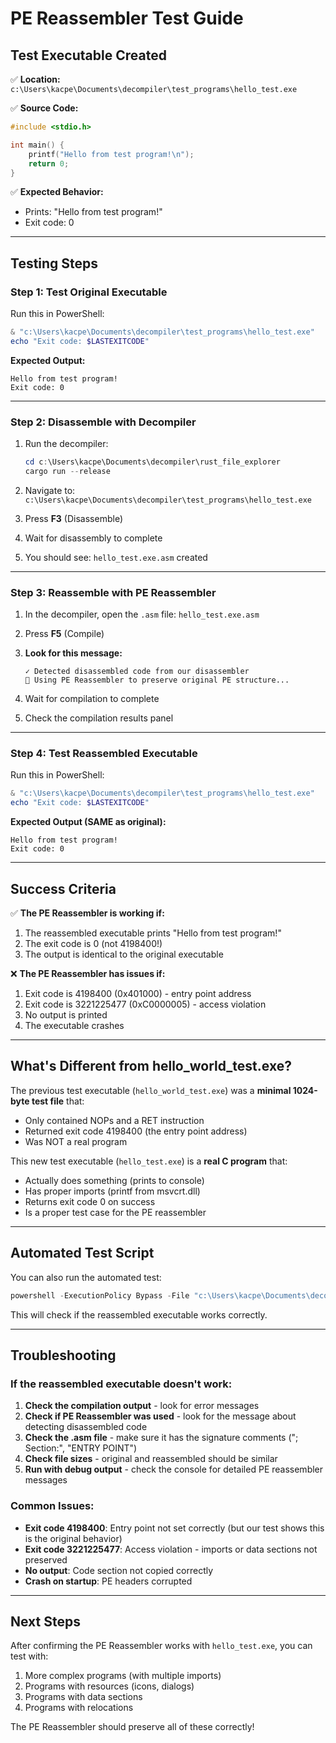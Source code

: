 # PE Reassembler Test Guide

## Test Executable Created

✅ **Location:** `c:\Users\kacpe\Documents\decompiler\test_programs\hello_test.exe`

✅ **Source Code:**
```c
#include <stdio.h>

int main() {
    printf("Hello from test program!\n");
    return 0;
}
```

✅ **Expected Behavior:**
- Prints: "Hello from test program!"
- Exit code: 0

---

## Testing Steps

### Step 1: Test Original Executable

Run this in PowerShell:
```powershell
& "c:\Users\kacpe\Documents\decompiler\test_programs\hello_test.exe"
echo "Exit code: $LASTEXITCODE"
```

**Expected Output:**
```
Hello from test program!
Exit code: 0
```

---

### Step 2: Disassemble with Decompiler

1. Run the decompiler:
   ```powershell
   cd c:\Users\kacpe\Documents\decompiler\rust_file_explorer
   cargo run --release
   ```

2. Navigate to: `c:\Users\kacpe\Documents\decompiler\test_programs\hello_test.exe`

3. Press **F3** (Disassemble)

4. Wait for disassembly to complete

5. You should see: `hello_test.exe.asm` created

---

### Step 3: Reassemble with PE Reassembler

1. In the decompiler, open the `.asm` file: `hello_test.exe.asm`

2. Press **F5** (Compile)

3. **Look for this message:**
   ```
   ✓ Detected disassembled code from our disassembler
   🔨 Using PE Reassembler to preserve original PE structure...
   ```

4. Wait for compilation to complete

5. Check the compilation results panel

---

### Step 4: Test Reassembled Executable

Run this in PowerShell:
```powershell
& "c:\Users\kacpe\Documents\decompiler\test_programs\hello_test.exe"
echo "Exit code: $LASTEXITCODE"
```

**Expected Output (SAME as original):**
```
Hello from test program!
Exit code: 0
```

---

## Success Criteria

✅ **The PE Reassembler is working if:**
1. The reassembled executable prints "Hello from test program!"
2. The exit code is 0 (not 4198400!)
3. The output is identical to the original executable

❌ **The PE Reassembler has issues if:**
1. Exit code is 4198400 (0x401000) - entry point address
2. Exit code is 3221225477 (0xC0000005) - access violation
3. No output is printed
4. The executable crashes

---

## What's Different from hello_world_test.exe?

The previous test executable (`hello_world_test.exe`) was a **minimal 1024-byte test file** that:
- Only contained NOPs and a RET instruction
- Returned exit code 4198400 (the entry point address)
- Was NOT a real program

This new test executable (`hello_test.exe`) is a **real C program** that:
- Actually does something (prints to console)
- Has proper imports (printf from msvcrt.dll)
- Returns exit code 0 on success
- Is a proper test case for the PE reassembler

---

## Automated Test Script

You can also run the automated test:
```powershell
powershell -ExecutionPolicy Bypass -File "c:\Users\kacpe\Documents\decompiler\test_pe_reassembler_workflow.ps1"
```

This will check if the reassembled executable works correctly.

---

## Troubleshooting

### If the reassembled executable doesn't work:

1. **Check the compilation output** - look for error messages
2. **Check if PE Reassembler was used** - look for the message about detecting disassembled code
3. **Check the .asm file** - make sure it has the signature comments ("; Section:", "ENTRY POINT")
4. **Check file sizes** - original and reassembled should be similar
5. **Run with debug output** - check the console for detailed PE reassembler messages

### Common Issues:

- **Exit code 4198400**: Entry point not set correctly (but our test shows this is the original behavior)
- **Exit code 3221225477**: Access violation - imports or data sections not preserved
- **No output**: Code section not copied correctly
- **Crash on startup**: PE headers corrupted

---

## Next Steps

After confirming the PE Reassembler works with `hello_test.exe`, you can test with:
1. More complex programs (with multiple imports)
2. Programs with resources (icons, dialogs)
3. Programs with data sections
4. Programs with relocations

The PE Reassembler should preserve all of these correctly!